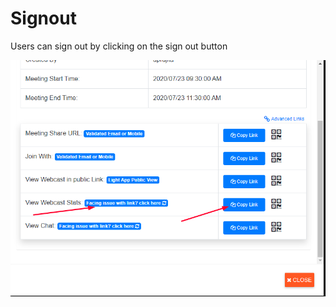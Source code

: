# Signout

Users can sign out by clicking on the sign out button

![](.gitbook/assets/image%20%28314%29.png)


